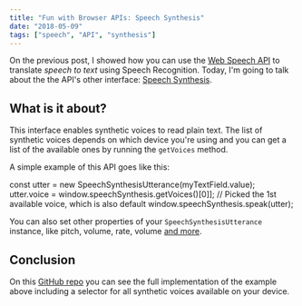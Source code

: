```yaml
---
title: "Fun with Browser APIs: Speech Synthesis"
date: "2018-05-09"
tags: ["speech", "API", "synthesis"]
---
```


On the previous post, I showed how you can use the [Web Speech API](https://developer.mozilla.org/en-US/docs/Web/API/Web_Speech_API) to translate _speech to text_ using Speech Recognition. Today, I'm going to talk about the the API's other interface: [Speech Synthesis](https://developer.mozilla.org/en-US/docs/Web/API/SpeechSynthesis).

## What is it about?

This interface enables synthetic voices to read plain text. The list of synthetic voices depends on which device you're using and you can get a list of the available ones by running the `getVoices` method.

A simple example of this API goes like this:

const utter = new SpeechSynthesisUtterance(myTextField.value);
utter.voice = window.speechSynthesis.getVoices()\[0\]\]; // Picked the 1st available voice, which is also default
window.speechSynthesis.speak(utter);

You can also set other properties of your `SpeechSynthesisUtterance` instance, like pitch, volume, rate, volume [and more](https://developer.mozilla.org/en-US/docs/Web/API/SpeechSynthesisUtterance).

## Conclusion

On this [GitHub repo](https://github.com/jpedroribeiro/FunWithBrowserAPIs/tree/master/speechsynthesis) you can see the full implementation of the example above including a selector for all synthetic voices available on your device.

